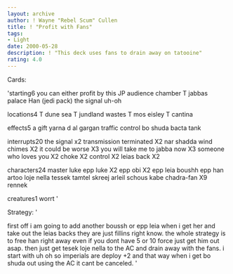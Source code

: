 ```yaml
---
layout: archive
author: ! Wayne "Rebel Scum" Cullen
title: ! "Profit with Fans"
tags:
- Light
date: 2000-05-28
description: ! "This deck uses fans to drain away on tatooine"
rating: 4.0
---
```

Cards: 

'starting6
you can either profit by this
JP audience chamber
T jabbas palace
Han (jedi pack)
the signal
uh-oh

locations4
T dune sea
T jundland wastes
T mos eisley
T cantina

effects5
a gift
yarna d al gargan
traffic control
bo shuda
bacta tank

interrupts20
the signal x2
transmission terminated X2
nar shadda wind chimes X2
it could be worse X3
you will take me to jabba now X3
someone who loves you X2
choke X2
control X2
leias back X2

characters24
master luke
epp luke X2
epp obi X2
epp leia
boushh
epp han
artoo
loje nella
tessek
tamtel skreej
arleil schous
kabe
chadra-fan X9
rennek

creatures1
worrt
'

Strategy: '

first off i am going to add another boussh or epp leia when i get her and take out the leias backs they are just fillins right know. the whole strategy is to free han right away even if you dont have 5 or 10 force just get him out asap. then just get tesek loje nella to the AC and drain away with the fans. i start with uh oh so imperials are deploy +2 and that way when i get bo shuda out using the AC it cant be canceled. '